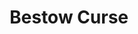 ---
title: "Bestow Curse"
permalink: /spells/bestow-curse/
tags:
  - Spell
available_for:
  - Bard
  - Cleric
  - Wizard
level: "3rd Level"
school: "Necromancy"
range: "Touch"
comp:
  - V
  - S
duration: "Up to 1 minute"
concentration: true
attack: "WIS Save"
description: |
  You touch a creature, and that creature must succeed on a wisdom saving throw or become cursed for the duration of the spell. When you cast this spell, choose the nature of the curse from the following options:

  - Choose one ability score. While cursed, the target has disadvantage on ability checks and saving throws made with that ability score.

  - While cursed, the target has disadvantage on attack rolls against you.

  - While cursed, the target must make a wisdom saving throw at the start of each of its turns. If it fails, it wastes its action that turn doing nothing.

  - While the target is cursed, your attacks and spells deal an extra 1d8 necrotic damage to the target.

  A remove curse spell ends this effect. At the GM's option, you may choose an alternative curse effect, but it should be no more powerful than those described above. The GM has final say on such a curse's effect.

  **At higher levels.** If you cast this spell using a spell slot of 4th level or higher, the duration is concentration, up to 10 minutes. If you use a spell slot of 5th level or higher, the duration is 8 hours. If you use a spell slot of 7th level or higher, the duration is 24 hours. If you use a 9th level spell slot, the spell lasts until it is dispelled. Using a spell slot of 5th level or higher grants a duration that doesn't require concentration.
excerpt: "You touch a creature, and that creature must succeed on a wisdom saving throw or become cursed for the duration of the spell."
source: "Basic Rules"
---